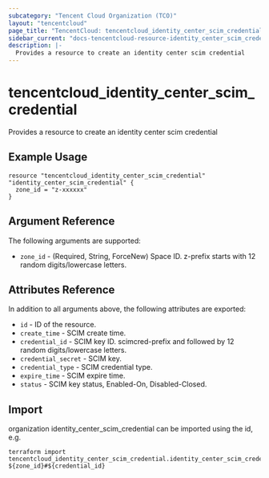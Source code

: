 ```yaml
---
subcategory: "Tencent Cloud Organization (TCO)"
layout: "tencentcloud"
page_title: "TencentCloud: tencentcloud_identity_center_scim_credential"
sidebar_current: "docs-tencentcloud-resource-identity_center_scim_credential"
description: |-
  Provides a resource to create an identity center scim credential
---
```


# tencentcloud_identity_center_scim_credential

Provides a resource to create an identity center scim credential

## Example Usage

```hcl
resource "tencentcloud_identity_center_scim_credential" "identity_center_scim_credential" {
  zone_id = "z-xxxxxx"
}
```

## Argument Reference

The following arguments are supported:

* `zone_id` - (Required, String, ForceNew) Space ID. z-prefix starts with 12 random digits/lowercase letters.

## Attributes Reference

In addition to all arguments above, the following attributes are exported:

* `id` - ID of the resource.
* `create_time` - SCIM create time.
* `credential_id` - SCIM key ID. scimcred-prefix and followed by 12 random digits/lowercase letters.
* `credential_secret` - SCIM key.
* `credential_type` - SCIM credential type.
* `expire_time` - SCIM expire time.
* `status` - SCIM key status, Enabled-On, Disabled-Closed.


## Import

organization identity_center_scim_credential can be imported using the id, e.g.

```
terraform import tencentcloud_identity_center_scim_credential.identity_center_scim_credential ${zone_id}#${credential_id}
```

